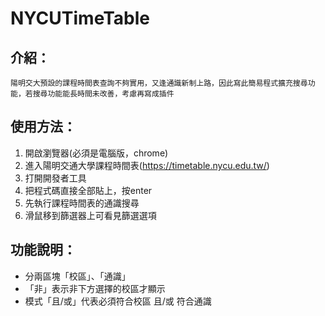 # NYCUTimeTable

## 介紹：
    陽明交大預設的課程時間表查詢不夠實用，又逢通識新制上路，因此寫此簡易程式擴充搜尋功能，若搜尋功能能長時間未改善，考慮再寫成插件

## 使用方法：
1. 開啟瀏覽器(必須是電腦版，chrome)
2. 進入陽明交通大學課程時間表(<https://timetable.nycu.edu.tw/>)
3. 打開開發者工具
4. 把程式碼直接全部貼上，按enter
5. 先執行課程時間表的通識搜尋
6. 滑鼠移到篩選器上可看見篩選選項


## 功能說明：
*  分兩區塊「校區」、「通識」
*  「非」表示非下方選擇的校區才顯示
*  模式「且/或」代表必須符合校區 且/或 符合通識
